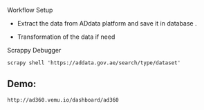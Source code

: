 




Workflow Setup 

- Extract the data from ADdata platform and save it in database . 





- Transformation of the data if need 






Scrappy Debugger 
```
scrapy shell 'https://addata.gov.ae/search/type/dataset'

```




## Demo:
```
http://ad360.vemu.io/dashboard/ad360
```

